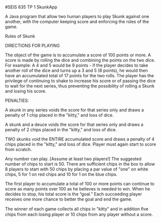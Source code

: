 #SEIS 635 TP 1 SkunkApp

A Java program that allow two human players to play Skunk against one another, with the computer keeping score and enforcing the roles of the game.

Rules of Skunk

DIRECTIONS FOR PLAYING

The object of the game is to accumulate a score of 100 points or more. A score is made by rolling the dice and combining the points on the two dice. For example: A 4 and 5 would be 9 points - if the player decides to take another roll of the dice and turns up a 3 and 5 (8 points), he would then have an accumulated total of 17 points for the two rolls. The player has the privilege of continuing to shake to increase his score or of passing the dice to wait for the next series, thus preventing the possibility of rolling a Skunk and losing his score.

PENALTIES:

A skunk in any series voids the score for that series only and draws a penalty of 1 chip placed in the "kitty," and loss of dice.

A skunk and a deuce voids the score for that series only and draws a penalty of 2 chips placed in the "kitty," and loss of dice.

TWO skunks void the ENTIRE accumulated score and draws a penalty of 4 chips placed in the "kitty," and loss of dice. Player must again start to score from scratch.

Any number can play. [Assume at least two players!] The suggested number of chips to start is 50. There are sufficient chips in the box to allow 8 players to start with 50 chips by placing a par value of "one" on white chips, 5 for 1 on red chips and 10 for 1 on the blue chips.

The first player to accumulate a total of 100 or more points can continue to score as many points over 100 as he believes is needed to win. When he decides to stop, his total score is the “goal.” Each succeeding player receives one more chance to better the goal and end the game.

The winner of each game collects all chips in "kitty" and in addition ﬁve chips from each losing player or 10 chips from any player without a score.
